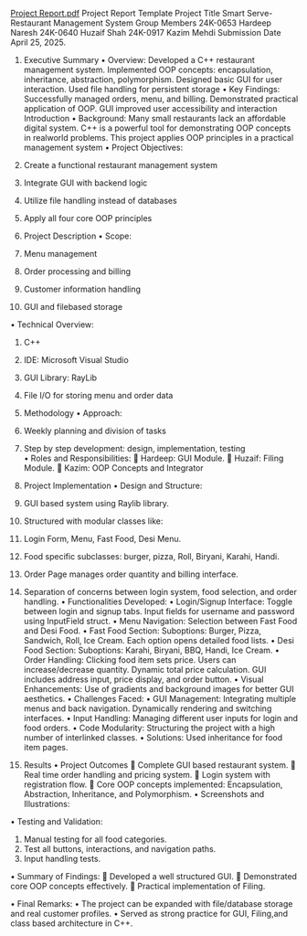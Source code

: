 [Project Report.pdf](https://github.com/user-attachments/files/20150476/Project.Report.pdf)
Project Report Template 
Project Title 
Smart Serve- Restaurant Management System
Group Members 
24K-0653	Hardeep Naresh
24K-0640	Huzaif Shah
24K-0917	Kazim Mehdi
Submission Date 
April 25, 2025.
  
1.	Executive Summary 
•	Overview: Developed a C++ restaurant management system. Implemented OOP concepts: encapsulation, inheritance, abstraction, polymorphism. Designed basic GUI for user interaction. Used file handling for persistent storage
•	Key Findings: Successfully managed orders, menu, and billing. Demonstrated practical application of OOP. GUI improved user accessibility and interaction  Introduction 
•	Background: Many small restaurants lack an affordable digital system. C++ is a powerful tool for demonstrating OOP concepts in realworld problems. This project applies OOP principles in a practical management system
•	Project Objectives: 
1.	Create a functional restaurant management system  
2.	 Integrate GUI with backend logic  
3.	 Utilize file handling instead of databases  
4.	 Apply all four core OOP principles



2.	Project Description 
•	Scope:
1.	Menu management  
2.	Order processing and billing  
3.	Customer information handling  
4.	GUI and filebased storage

•	Technical Overview: 
1.	C++ 
2.	IDE: Microsoft Visual Studio  
3.	GUI Library: RayLib
4.	File I/O for storing menu and order data  

3.	Methodology 
•	Approach: 
1.	Weekly planning and division of tasks  
2.	 Step by step development: design, implementation, testing  
•	Roles and Responsibilities: 
	Hardeep: GUI Module.
	Huzaif: Filing Module.
	Kazim: OOP Concepts and Integrator
4.	Project Implementation 
•	Design and Structure: 
1.	 GUI based system using Raylib library.
2.	 Structured with modular classes like:
3.	 Login Form, Menu, Fast Food, Desi Menu.
4.	 Food specific subclasses: burger, pizza, Roll, Biryani, Karahi, Handi.
5.	 Order Page manages order quantity and billing interface.
6.	 Separation of concerns between login system, food selection, and order handling.
•	Functionalities Developed: 
•	Login/Signup Interface: Toggle between login and signup tabs. Input fields for username and password using InputField struct.
•	Menu Navigation: Selection between Fast Food and Desi Food.
•	Fast Food Section: Suboptions: Burger, Pizza, Sandwich, Roll, Ice Cream. Each option opens detailed food lists.
•	Desi Food Section: Suboptions: Karahi, Biryani, BBQ, Handi, Ice Cream.
•	Order Handling: Clicking food item sets price. Users can increase/decrease quantity. Dynamic total price calculation. GUI includes address input, price display, and order button.
•	Visual Enhancements: Use of gradients and background images for better GUI aesthetics.
•	Challenges Faced: 
•	GUI Management: Integrating multiple menus and back navigation. Dynamically rendering and switching interfaces.
•	Input Handling: Managing different user inputs for login and food orders.
•		Code Modularity: Structuring the project with a high number of interlinked classes.
•	Solutions: Used inheritance for food item pages.
5.	Results 
•	Project Outcomes 
	Complete GUI based restaurant system.
	Real time order handling and pricing system.
	Login system with registration flow.
	Core OOP concepts implemented: Encapsulation, Abstraction, Inheritance, and Polymorphism.
•	Screenshots and Illustrations: 
 
 
 
•	Testing and Validation: 
1.	Manual testing for all food categories.
2.	Test all buttons, interactions, and navigation paths.
3.	Input handling tests.
 
•	Summary of Findings: 
	Developed a well structured GUI.
	Demonstrated core OOP concepts effectively.
	Practical implementation of Filing.

•	Final Remarks: 
•	The project can be expanded with file/database storage and real customer profiles.
•	Served as strong practice for GUI, Filing,and class based architecture in C++.
